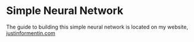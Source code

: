 # Simple Neural Network

The guide to building this simple neural network is located on my website, [justinformentin.com](https://justinformentin.com/how-to-make-a-basic-neural-network/)
